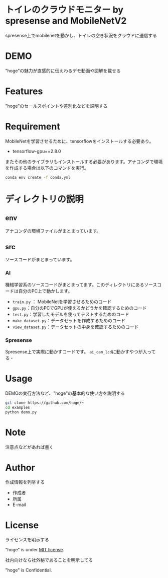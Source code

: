 # トイレのクラウドモニター by spresense and MobileNetV2
 

 
spresense上でmobilenetを動かし、トイレの空き状況をクラウドに送信する

 
# DEMO
 
"hoge"の魅力が直感的に伝えわるデモ動画や図解を載せる
 
# Features
 
"hoge"のセールスポイントや差別化などを説明する
 
# Requirement
 
MobileNetを学習させるために、tensorflowをインストールする必要あり。
 
* tensorflow-gpu==2.8.0

またその他のライブラリもインストールする必要があります。アナコンダで環境を作成する場合は以下のコマンドを実行。
     
```bash
conda env create -f conda.yml
```

 
# ディレクトリの説明
## env
アナコンダの環境ファイルがまとまっています。
## src
ソースコードがまとまっています。
### AI
機械学習系のソースコードがまとまってます。このディレクトリにあるソースコードは自分のPC上で動かします。 
 - `train.py` ： MobileNetを学習させるためのコード
 - `gpu.py`：自分のPCでGPUが使えるかどうかを確認するためのコード
 - `test.py`：学習したモデルを使ってテストするためのコード
 - `make_dataset.py`：データセットを作成するためのコード
 - `view_dataset.py`：データセットの中身を確認するためのコード

### Spresense
Spresense上で実際に動かすコードです。
`ai_cam_lcd`に動かすやつが入ってる・

 
# Usage
 
DEMOの実行方法など、"hoge"の基本的な使い方を説明する
 
```bash
git clone https://github.com/hoge/~
cd examples
python demo.py
```
 
# Note
 
注意点などがあれば書く
 
# Author
 
作成情報を列挙する
 
* 作成者
* 所属
* E-mail
 
# License
ライセンスを明示する
 
"hoge" is under [MIT license](https://en.wikipedia.org/wiki/MIT_License).
 
社内向けなら社外秘であることを明示してる
 
"hoge" is Confidential.